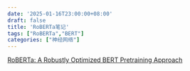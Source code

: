 ```yaml
---
date: '2025-01-16T23:00:00+08:00'
draft: false
title: 'RoBERTa笔记'
tags: ["RoBERTa","BERT"]
categories: ["神经网络"]
---
```


[RoBERTa: A Robustly Optimized BERT Pretraining Approach](https://xves6ft58q.feishu.cn/docx/A2fedYLIho2dk5xkczTcWXHNnPd?from=from_copylink)
